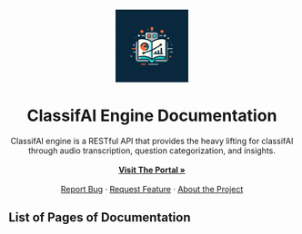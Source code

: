 <a name="readme-top"></a>

<!-- PROJECT LOGO -->
<br />
<div align="center">
  <a href="https://github.com/TCU-Instructional-AI/classifAI">
    <img src="assets/logo.jpg" alt="Logo" width="128" height="128">
  </a>

<h1 align="center">ClassifAI Engine Documentation</h2>

  <p align="center">
    ClassifAI engine is a RESTful API that provides the heavy lifting for classifAI through audio transcription, question categorization, and insights.<br>
    <br />
    <a href="https://github.com/TCU-Instructional-AI/classifAI"><strong>Visit The Portal »</strong></a>
    <br />
    <br />
    <a href="https://github.com/TCU-Instructional-AI/classifAI-engine/issues">Report Bug</a>
    ·
    <a href="https://github.com/TCU-Instructional-AI/classifAI-engine/issues">Request Feature</a>
    ·
    <a href="https://github.com/TCU-Instructional-AI/classifAI-engine/issues">About the Project</a>
    
  </p>
</div>


## List of Pages of Documentation

<!-- * [Home](index.md)
* [About](about.md)
* [Editing Documentation](editing_docs.md)
* [Contributing to the Project](contributing.md)
* [Contact](contact.md)
* [Acknowledgments](acknowledgments.md)
* [Structure of Project](structure.md)
* [Debugging and Test Information](debugging.md) -->
